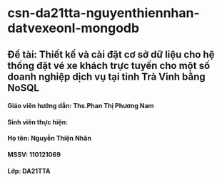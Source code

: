 # csn-da21tta-nguyenthiennhan-datvexeonl-mongodb
## Đề tài: Thiết kế và cài đặt cơ sở dữ liệu cho hệ thống đặt vé xe khách trực tuyến cho một số doanh nghiệp dịch vụ tại tỉnh Trà Vinh bằng NoSQL
#### Giáo viên hướng dẫn: Ths.Phan Thị Phương Nam
#### Sinh viên thực hiện:
#### Họ tên: Nguyễn Thiện Nhân
#### MSSV: 110121069
#### Lớp: DA21TTA
